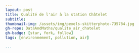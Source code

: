 ```yaml
---
layout: post
title: Qualité de l'air à la station Châtelet
subtitle: 
thumbnail-img: /assets/img/pexels-skitterphoto-735784.jpg
gh-repo: DataAndMaths/qualite_air_chatelet 
gh-badge: [star, fork, follow]
tags: [environnement, pollution, air]

...
```

